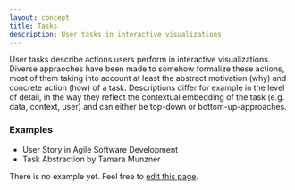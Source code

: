 ```yaml
---
layout: concept
title: Tasks
description: User tasks in interactive visualizations
---
```

User tasks describe actions users perform in interactive visualizations. Diverse appraoches have been made to somehow formalize these actions, most of them taking into account at least the abstract motivation (why) and concrete action (how) of a task. Descriptions differ for example in the level of detail, in the way they reflect the contextual embedding of the task (e.g. data, context, user) and can either be top-down or bottom-up-approaches. 

### Examples

- User Story in Agile Software Development
- Task Abstraction by Tamara Munzner

There is no example yet. Feel free to <a href="{{ site.repo }}/edit/master/{{ page.path }}" target="_blank"><i class="fa fa-edit fa-fw"></i> edit this page</a>.